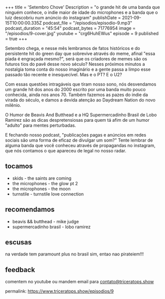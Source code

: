 +++
title = 'Setembro Chove'
Description = "o grande hit de uma banda que ninguém conhece, o indie maior de idade do microphones e a banda que o luiz descobriu num anúncio do instagram"
publishDate = 2021-09-15T10:00:00.335Z
podcast_file = "/episodios/episodio-9.mp3"
podcast_duration = "45:54"
podcast_bytes = 71776954
image = "/episodios/9-cover.jpg"
youtube = "crg6HuhEWus"
episode = 9
published = true
+++


Setembro chega, e nesse mês lembramos de fatos históricos e do persistente hit do green day que sobrevive através do meme, afinal "essa piada é engraçada mesmo?", será que os criadores de memes são os futuros tios do pavê desse novo século? Nesses próximos minutos a nostalgia toma conta do nosso imaginário e a gente passa a limpo esse passado tão recente e inesquecível. Mas e o PT? E o U2?

Com essas questões intragáveis que tiram nosso sono, nós desvendamos um grande hit dos anos do 2000 escrito por uma banda muito pouco conhecida, ainda nos anos 70. Também fazemos as pazes do indie da virada do século, e damos a devida atenção ao Daydream Nation do novo milênio. 

O Humor de Beavis And Butthead e a HQ Supermercadinho Brasil de Lobo Ramirez são as dicas despretensiosas para quem tá afim de um humor "adulto" para mentes perturbadas.

E fechando nosso podcast, "publicações pagas e anúncios em redes sociais são uma forma de eficaz de divulgar um som?" Tente lembrar de alguma banda que você conheceu através de propagandas no instagram, que nós contamos o que apareceu de legal no nosso radar.

## tocamos
* skids - the saints are coming
* the microphones - the glow pt 2
* the microphones - the moon
* turnstile - turnstile love connection

## recomendamos
* beavis && butthead - mike judge
* supermercadinho brasil - lobo ramirez

## escusas
na verdade tem paramount plus no brasil sim, entao nao pirateiem!!!

## feedback
comentem no youtube ou mandem email para contato@triceratops.show

permalink: https://www.triceratops.show/episodios/9

